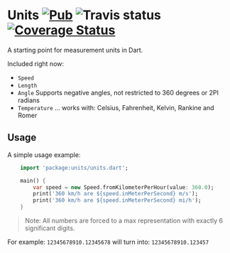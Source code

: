 # Units [![Pub][pub_version]](../../) ![Travis status][travis_status] [![Coverage Status][coverage_status]][coverage_page]

A starting point for measurement units in Dart.

Included right now:

- `Speed`
- `Length`
- `Angle`
  Supports negative angles, not restricted to 360 degrees or 2PI radians
- `Temperature` ... works with:
  Celsius, Fahrenheit, Kelvin, Rankine and Romer
  
## Usage

A simple usage example:

```dart
    import 'package:units/units.dart';

    main() {
        var speed = new Speed.fromKilometerPerHour(value: 360.0);
        print('360 km/h are ${speed.inMeterPerSecond} m/s');
        print('360 km/h are ${speed.inMeterPerSecond} mi/h');
    }
```

>Note: All numbers are forced to a max representation with exactly 6 significant digits.

For example: `12345678910.12345678` will turn into: `12345678910.123457`

[travis_status]: https://travis-ci.org/yeradis/units.dart.svg?branch=master
[coverage_page]: https://coveralls.io/github/yeradis/units.dart?branch=master
[coverage_status]: https://coveralls.io/repos/github/yeradis/units.dart/badge.svg?branch=master
[pub_version]: https://img.shields.io/pub/v/units.svg